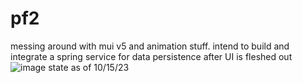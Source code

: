 # pf2
messing around with mui v5 and animation stuff. intend to build and integrate a spring service for data persistence after UI is fleshed out
![image](https://github.com/tdarusch/pf2/assets/29466901/31bcd181-3add-4d05-af39-e9ad85cc7bf4) state as of 10/15/23
